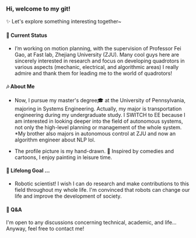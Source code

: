 ### Hi, welcome to my git!

:sparkles: Let's explore something interesting together~

#### 🍃 Current Status

- I’m working on motion planning, with the supervision of Professor Fei Gao, at Fast lab, Zhejiang University (ZJU). 
Many cool guys here are sincerely interested in research and focus on developing quadrotors in various aspects (mechanic, electrical, and algorithmic areas) 
I really admire and thank them for leading me to the world of quadrotors!

####  :notes: About Me

- Now, I pursue my master's degree:mortar_board: at the University of Pennsylvania, majoring in Systems Engineering. 
Actually, my major is transportation engineering during my undergraduate study.
I SWITCH to EE because I am interested in looking deeper into the field of autonomous systems, not only the high-level planning or management of the whole system. 
*My brother also majors in autonomous control at ZJU and now an algorithm engineer about NLP lol.

- The profile picture is my hand-drawn. 🌸 Inspired by comedies and cartoons, I enjoy painting in leisure time.
#### 🍂 Lifelong Goal ... 

- Robotic scientist! I wish I can do research and make contributions to this field throughout my whole life. 
I'm convinced that robots can change our life and improve the development of society.

#### 💬 Q&A

I'm open to any discussions concerning technical, academic, and life... Anyway, feel free to contact me! 
